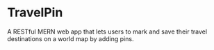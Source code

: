 # TravelPin
A RESTful MERN web app that lets users to mark and save their travel destinations on a world map by adding pins.
